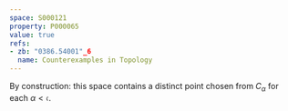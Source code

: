 ```yaml
---
space: S000121
property: P000065
value: true
refs:
- zb: "0386.54001"_6
  name: Counterexamples in Topology
---
```


By construction: this space contains a distinct point chosen from $C_\alpha$ for each $\alpha<\mathfrak c$.
